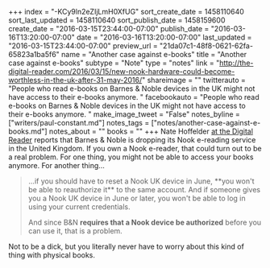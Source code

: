 +++
index = "-KCy9ln2eZIjLmH0XfUG"
sort_create_date = 1458110640
sort_last_updated = 1458110640
sort_publish_date = 1458159600
create_date = "2016-03-15T23:44:00-07:00"
publish_date = "2016-03-16T13:20:00-07:00"
date = "2016-03-16T13:20:00-07:00"
last_updated = "2016-03-15T23:44:00-07:00"
preview_url = "21da07c1-48f8-0621-62fa-65823a1ba5f6"
name = "Another case against e-books"
title = "Another case against e-books"
subtype = "Note"
type = "notes"
link = "http://the-digital-reader.com/2016/03/15/new-nook-hardware-could-become-worthless-in-the-uk-after-31-may-2016/"
shareimage = ""
twitterauto = "People who read e-books on Barnes & Noble devices in the UK might not have access to their e-books anymore. "
facebookauto = "People who read e-books on Barnes & Noble devices in the UK might not have access to their e-books anymore. "
make_image_tweet = "False"
notes_byline = ["writers/paul-constant.md"]
notes_tags = ["notes/another-case-against-e-books.md"]
notes_about = ""
books = ""
+++
Nate Hoffelder [at the Digital Reader](http://the-digital-reader.com/2016/03/15/new-nook-hardware-could-become-worthless-in-the-uk-after-31-may-2016/) reports that Barnes & Noble is dropping its Nook e-reading service in the United Kingdom. If you own a Nook e-reader, that could turn out to be a real problem. For one thing, you might not be able to access your books anymore. For another thing...

<blockquote>...if you should have to reset a Nook UK device in June, **you won't be able to reauthorize it** to the same account. And if someone gives you a Nook UK device in June or later, you won't be able to log in using your current credentials.

And since B&N **requires that a Nook device be authorized** before you can use it, that is a problem.</blockquote>

Not to be a dick, but you literally never have to worry about this kind of thing with physical books.

